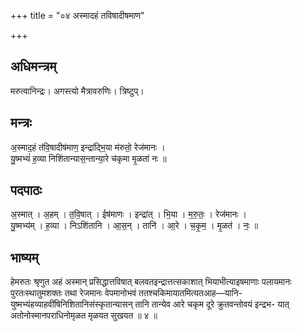 +++
title = "०४ अस्मादहं तविषादीषमाण"

+++
## अधिमन्त्रम्
मरुत्वानिन्द्रः। अगस्त्यो मैत्रावरुणिः। त्रिष्टुप्।

## मन्त्रः
अ॒स्माद॒हं त॑वि॒षादीष॑माण॒ इन्द्रा॑द्भि॒या म॑रुतो॒ रेज॑मानः ।  
यु॒ष्मभ्यं॑ ह॒व्या निशि॑तान्यास॒न्तान्या॒रे च॑कृमा मृ॒ळता॑ नः ॥

## पदपाठः
अ॒स्मात् । अ॒हम् । त॒वि॒षात् । ईष॑माणः । इन्द्रा॑त् । भि॒या । म॒रु॒तः॒ । रेज॑मानः ।  
यु॒ष्मभ्य॑म् । ह॒व्या । निऽशि॑तानि । आ॒स॒न् । तानि॑ । आ॒रे । च॒कृ॒म॒ । मृ॒ळत॑ । नः॒ ॥

## भाष्यम्
हेमरुतः श्रृणुत अहं अस्मान् प्रसिद्धात्तविषात् बलवतइन्द्रात्तत्सकाशात् भियाभीत्याइषमाणाः पलायमानः पुरतःस्थातुमशक्तः तथा रेजमानः वेपमानोभवं ततश्चकिमायातमित्यतआह—यानि- युष्मभ्यंहव्याहवींषिनिशितानिसंस्कृतान्यासन् तानि तान्येव आरे चकृम दूरे क्रुतवन्तोवयं इन्द्रभ- यात् अतोनोस्मानपराधिनोमृळत मृळयत सुखयत ॥ ४ ॥